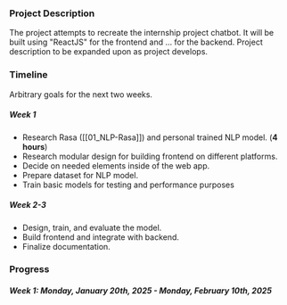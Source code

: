 ### Project Description

The project attempts to recreate the internship project chatbot. It will be built using "ReactJS" for the frontend and … for the backend. Project description to be expanded upon as project develops.
### Timeline

Arbitrary goals for the next two weeks.
##### Week 1
- Research Rasa ([[01_NLP-Rasa]]) and personal trained NLP model. (**4 hours**)
- Research modular design for building frontend on different platforms.
- Decide on needed elements inside of the web app.
- Prepare dataset for NLP model.
- Train basic models for testing and performance purposes
##### Week 2-3
- Design, train, and evaluate the model.
- Build frontend and integrate with backend.
- Finalize documentation.

### Progress
##### Week 1: Monday, January 20th, 2025 - Monday, February 10th, 2025
